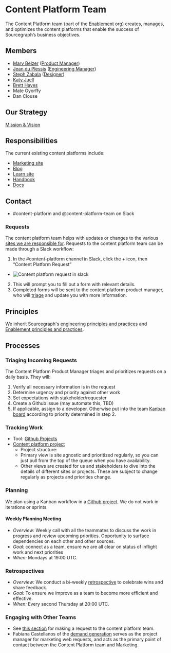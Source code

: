 # Content Platform Team

The Content Platform team (part of the [Enablement](../index.md) org) creates, manages, and optimizes the content platforms that enable the success of Sourcegraph’s business objectives.

## Members

- [Mary Belzer](../../../../../team/index.md#mary-belzer) ([Product Manager](../../../product/roles/index.md#product-manager))
- [Jean du Plessis](../../../../../team/index.md#jean-du-plessis) ([Engineering Manager](../../roles/index.md#engineering-manager))
- [Steph Zabala](../../../../../team/index.md#stephanie-zabala) ([Designer](../../../product/roles/index.md#product-designer))
- [Katy Juell](../../../../../team/index.md#katy-juell)
- [Brett Hayes](../../../../../team/index.md#brett-hayes)
- Mate Gyorffy
- Dan Clouse

## Our Strategy

[Mission & Vision](../../../../../strategy-goals/strategy/enablement/content-platform/index.md)

## Responsibilities

The current existing content platforms include:

- [Marketing site](https://about.sourcegraph.com)
- [Blog](https://about.sourcegraph.com/blog/)
- [Learn site](https://learn.sourcegraph.com)
- [Handbook](https://handbook.sourcegraph.com)
- [Docs](https://docs.sourcegraph.com)

## Contact

- #content-platform and @content-platform-team on Slack

### Requests

The content platform team helps with updates or changes to the various [sites we are responsible for](#responsibilities). Requests to the content platform team can be made through a Slack workflow:

1. In the #content-platform channel in Slack, click the + icon, then “Content Platform Request”

- ![Content platform request in slack](https://storage.googleapis.com/sourcegraph-assets/handbook/content-platform-request.png)

2. This will prompt you to fill out a form with relevant details.
3. Completed forms will be sent to the content platform product manager, who will [triage](#triaging-incoming-requests) and update you with more information.

## Principles

We inherit Sourcegraph's [engineering principles and practices](../../process/principles-and-practices.md) and [Enablement principles and practices](../index.md#principles-and-practices).

## Processes

### Triaging Incoming Requests

The Content Platform Product Manager triages and prioritizes requests on a daily basis. They will:

1. Verify all necessary information is in the request
1. Determine urgency and priority against other work
1. Set expectations with stakeholder/requester
1. Create a Github issue (may automate this, TBD)
1. If applicable, assign to a developer. Otherwise put into the team [Kanban board](https://github.com/orgs/sourcegraph/projects/227/views/5?layout=board&filterQuery=label%3A%22%F0%9F%8F%97+Handbook+website%22) according to priority determined in step 2.

### Tracking Work

- Tool: [Github Projects](https://docs.github.com/en/issues/organizing-your-work-with-project-boards/managing-project-boards/about-project-boards)
- [Content platform project](https://github.com/orgs/sourcegraph/projects/227/views/1)
  - Project structure:
  - Primary view is site agnostic and prioritized regularly, so you can just pull from the top of the queue when you have availability.
  - Other views are created for us and stakeholders to dive into the details of different sites or projects. These are subject to change regularly as projects and priorities change.

### Planning

We plan using a Kanban workflow in a [Github project](https://github.com/orgs/sourcegraph/projects/227/views/5?layout=board&filterQuery=label%3A%22%F0%9F%8F%97+Handbook+website%22). We do not work in iterations or sprints.

#### Weekly Planning Meeting

- _Overview:_ Weekly call with all the teammates to discuss the work in progress and review upcoming priorities. Opportunity to surface dependencies on each other and other sources.
- _Goal:_ connect as a team, ensure we are all clear on status of inflight work and next priorities
- _When:_ Mondays at 19:00 UTC.

### Retrospectives

- _Overview:_ We conduct a bi-weekly [retrospective](../../../../../company-info-and-process/communication/retrospectives.md) to celebrate wins and share feedback.
- _Goal:_ To ensure we improve as a team to become more efficient and effective.
- _When:_ Every second Thursday at 20:00 UTC.

### Engaging with Other Teams

- See [this section](#requests) for making a request to the content platform team.
- Fabiana Castellanos of the [demand generation](../../../../marketing/demand-gen/index.md) serves as the project manager for marketing web requests, and acts as the primary point of contact between the Content Platform team and Marketing.
